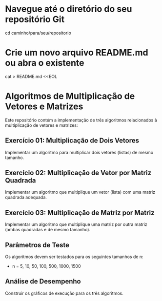 # Navegue até o diretório do seu repositório Git
cd caminho/para/seu/repositorio

# Crie um novo arquivo README.md ou abra o existente
cat > README.md <<EOL
# Algoritmos de Multiplicação de Vetores e Matrizes

Este repositório contém a implementação de três algoritmos relacionados à multiplicação de vetores e matrizes:

## Exercício 01: Multiplicação de Dois Vetores
Implementar um algoritmo para multiplicar dois vetores (listas) de mesmo tamanho.

## Exercício 02: Multiplicação de Vetor por Matriz Quadrada
Implementar um algoritmo que multiplique um vetor (lista) com uma matriz quadrada adequada.

## Exercício 03: Multiplicação de Matriz por Matriz
Implementar um algoritmo que multiplique uma matriz por outra matriz (ambas quadradas e de mesmo tamanho).

## Parâmetros de Teste
Os algoritmos devem ser testados para os seguintes tamanhos de n:
- n = 5, 10, 50, 100, 500, 1000, 1500

## Análise de Desempenho
Construir os gráficos de execução para os três algoritmos.
